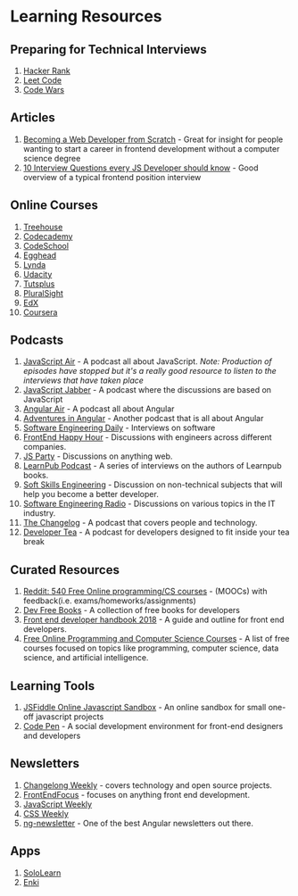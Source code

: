 # Learning Resources

## Preparing for Technical Interviews

1. [Hacker Rank](https://www.hackerrank.com/)
2. [Leet Code](https://leetcode.com/)
3. [Code Wars](https://codewars.com/)

## Articles

1. [Becoming a Web Developer from Scratch](https://medium.com/@sgarcia.dev/my-journey-to-becoming-a-web-developer-from-scratch-without-a-cs-degree-2-years-later-and-what-i-4a7fd2ff5503#.o6dovu9fy) - Great for insight for people wanting to start a career in frontend development without a computer science degree
2. [10 Interview Questions every JS Developer should know](https://medium.com/javascript-scene/10-interview-questions-every-javascript-developer-should-know-6fa6bdf5ad95#.dxox076zp) - Good overview of a typical frontend position interview

## Online Courses
1. [Treehouse](https://teamtreehouse.com/)
2. [Codecademy](https://www.codecademy.com/)
3. [CodeSchool](https://www.codeschool.com/)
4. [Egghead](http://www.egghead.io)
5. [Lynda](https://www.lynda.com/)
6. [Udacity](https://www.udacity.com/)
7. [Tutsplus](https://tutsplus.com/)
8. [PluralSight](https://www.pluralsight.com/)
9. [EdX](https://www.edx.org/)
10. [Coursera](https://www.coursera.org/)

## Podcasts

1. [JavaScript Air](https://itunes.apple.com/us/podcast/javascript-air/id1066446588?mt=2) - A podcast all about JavaScript. *Note: Production of episodes have stopped but it's a really good resource to listen to the interviews that have taken place*
2. [JavaScript Jabber](https://itunes.apple.com/us/podcast/javascript-jabber/id496893300?mt=2) - A podcast where the discussions are based on JavaScript
3. [Angular Air](https://itunes.apple.com/us/podcast/angular-air/id940806858?mt=2) - A podcast all about Angular
4. [Adventures in Angular](https://itunes.apple.com/us/podcast/adventures-in-angular/id907361052?mt=2) - Another podcast that is all about Angular
5. [Software Engineering Daily](https://itunes.apple.com/us/podcast/software-engineering-daily/id1019576853?mt=2) - Interviews on software
6. [FrontEnd Happy Hour](https://itunes.apple.com/us/podcast/front-end-happy-hour/id1089047924?mt=2&ign-mpt=uo%3D4) - Discussions with engineers across different companies.
7. [JS Party](https://itunes.apple.com/us/podcast/js-party/id1209616598?mt=2&ign-mpt=uo%3D4) - Discussions on anything web.
8. [LearnPub Podcast](https://itunes.apple.com/us/podcast/leanpub-podcast/id517117137?mt=2&ign-mpt=uo%3D4) - A series of interviews on the authors of Learnpub books.
9. [Soft Skills Engineering](https://itunes.apple.com/us/podcast/soft-skills-engineering/id1091341048?mt=2&ign-mpt=uo%3D4) - Discussion on non-technical subjects that will help you become a better developer.
10. [Software Engineering Radio](https://itunes.apple.com/us/podcast/software-engineering-radio-podcast-for-professional/id120906714?mt=2&ign-mpt=uo%3D4) - Discussions on various topics in the IT industry.
11. [The Changelog](https://itunes.apple.com/us/podcast/the-changelog/id341623264?mt=2&ign-mpt=uo%3D4) - A podcast that covers people and technology.
12. [Developer Tea](https://developertea.com/) - A podcast for developers designed to fit inside your tea break

## Curated Resources

1. [Reddit: 540 Free Online programming/CS courses](https://www.reddit.com/r/learnprogramming/comments/5bmg2b/heres_a_list_of_540_free_online_programmingcs/) - (MOOCs) with feedback(i.e. exams/homeworks/assignments)
2. [Dev Free Books](https://devfreebooks.github.io/) - A collection of free books for developers
3. [Front end developer handbook 2018](https://frontendmasters.com/books/front-end-handbook/2018/) - A guide and outline for front end developers.
4. [Free Online Programming and Computer Science Courses](https://medium.freecodecamp.com/370-free-online-programming-computer-science-courses-you-can-start-this-month-fc5b9867769e#.8e15joe88) - A list of free courses focused on topics like programming, computer science, data science, and artificial intelligence.

## Learning Tools

1. [JSFiddle Online Javascript Sandbox](https://jsfiddle.net/) - An online sandbox for small one-off javascript projects
2. [Code Pen](https://codepen.io/) - A social development environment for front-end designers and developers

## Newsletters

1. [Changelong Weekly](https://changelog.com/weekly/archive) - covers technology and open source projects.
2. [FrontEndFocus](http://frontendfocus.co/issues) - focuses on anything front end development.
3. [JavaScript Weekly](http://javascriptweekly.com/issues)
4. [CSS Weekly](http://css-weekly.com/archives/)
5. [ng-newsletter](http://cur.ng-newsletter.com/issues/) - One of the best Angular newsletters out there.

## Apps
1. [SoloLearn](https://www.sololearn.com/)
2. [Enki](https://www.enki.com/)

